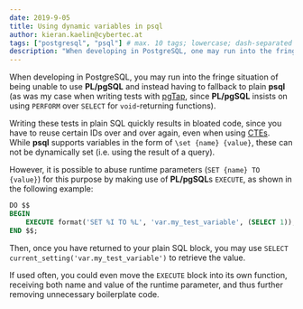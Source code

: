```yaml
---
date: 2019-9-05
title: Using dynamic variables in psql
author: kieran.kaelin@cybertec.at
tags: ["postgresql", "psql"] # max. 10 tags; lowercase; dash-separated
description: "When developing in PostgreSQL, one may run into the fringe situation of being unable to use PL/pgSQL. Since the \\set command of psql can't be set dynamically, you have to fall back to runtime parameters for using dynamic variables." # max. 300 chars.
---
```


When developing in PostgreSQL, you may run into the fringe situation of being unable to use **PL/pgSQL** and instead having to fallback to plain **psql** (as was my case when writing tests with [pgTap](https://github.com/theory/pgtap), since **PL/pgSQL** insists on using `PERFORM` over `SELECT` for `void`-returning functions).

Writing these tests in plain SQL quickly results in bloated code, since you have to reuse certain IDs over and over again, even when using [CTEs](https://www.postgresql.org/docs/current/queries-with.html).\
While **psql** supports variables in the form of `\set {name} {value}`, these can not be dynamically set (i.e. using the result of a query).

However, it is possible to abuse runtime parameters (`SET {name} TO {value}`) for this purpose by making use of **PL/pgSQL**s `EXECUTE`, as shown in the following example:

```sql
DO $$
BEGIN
	EXECUTE format('SET %I TO %L', 'var.my_test_variable', (SELECT 1));
END $$;
```

Then, once you have returned to your plain SQL block, you may use `SELECT current_setting('var.my_test_variable')` to retrieve the value.

If used often, you could even move the `EXECUTE` block into its own function, receiving both name and value of the runtime parameter, and thus further removing unnecessary boilerplate code.
